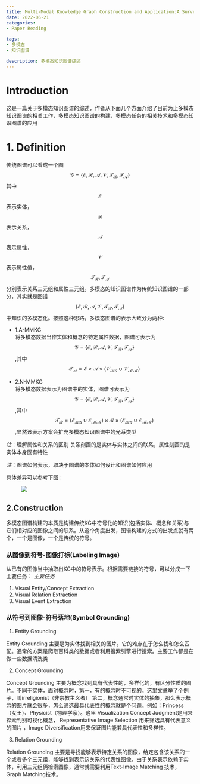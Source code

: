 ```yaml
---
title: Multi-Modal Knowledge Graph Construction and Application:A Survey
date: 2022-06-21
categories:
- Paper Reading

tags:
- 多模态
- 知识图谱

description: 多模态知识图谱综述
---
```


# Introduction
这是一篇关于多模态知识图谱的综述，作者从下面几个方面介绍了目前为止多模态知识图谱的相关工作，多模态知识图谱的构建，多模态任务的相关技术和多模态知识图谱的应用

# 1. Definition

传统图谱可以看成一个图 $$\mathcal{G} =\{ \mathcal{E},\mathcal{R},\mathcal{A},\mathcal{V},\mathcal{T_{\mathcal{R}}}, \mathcal{T_{\mathcal{A}}} \} $$ 其中 $$\mathcal{E}$$ 表示实体， $$\mathcal{R}$$表示关系， $$\mathcal{A}$$表示属性， $$ \mathcal{V}$$ 表示属性值， $$ \mathcal{T_{\mathcal{R}}} , \mathcal{T_{\mathcal{A}}} $$ 分别表示关系三元组和属性三元组。多模态的知识图谱作为传统知识图谱的一部分，其实就是图谱 $$ \{ \mathcal{E},\mathcal{R},\mathcal{A},\mathcal{V},\mathcal{T_{\mathcal{R}}}, \mathcal{T_{\mathcal{A}}} \} $$中知识的多模态化。按照这种思路，多模态图谱的表示大致分为两种:


- 1.A-MMKG<br>
将多模态数据当作实体和概念的特定属性数据，图谱可表示为 $$\mathcal{G} =\{ \mathcal{E},\mathcal{R},\mathcal{A},\mathcal{V},\mathcal{T_{\mathcal{R}}}, \mathcal{T_{\mathcal{A}}} \} $$,其中
$$\mathcal{T_{\mathcal{A}}}= \mathcal{E}\times\mathcal{A}\times (\mathcal{V_{\mathcal{KG}}}\cup \mathcal{V_{\mathcal{MM}}})$$


- 2.N-MMKG<br>
将多模态数据表示为图谱中的实体，图谱可表示为 $$\mathcal{G} =\{ \mathcal{E},\mathcal{R},\mathcal{A},\mathcal{V},\mathcal{T_{\mathcal{R}}}, \mathcal{T_{\mathcal{A}}} \} $$,其中
$$\mathcal{T_{\mathcal{R}}}= (\mathcal{E_{\mathcal{KG}}}\cup \mathcal{E_{\mathcal{MM}}})\times\mathcal{R}\times (\mathcal{E_{\mathcal{KG}}}\cup \mathcal{E_{\mathcal{MM}}})$$,显然该表示方案会扩充多模态知识图谱中的光系类型

*注*：理解属性和关系的区别
关系刻画的是实体与实体之间的联系，属性刻画的是实体本身固有特性

*注*：图谱如何表示，取决于图谱的本体如何设计和图谱如何应用

具体差异可以参考下图：
<figure>
<a><img src="{{site.url}}/pictures/mutlimodal_image_1.png"></a>
</figure>

## 2.Construction

多模态图谱构建的本质是构建传统KG中符号化的知识(包括实体、概念和关系)与它们相对应的图像之间的联系。从这个角度出发，图谱构建的方式的出发点就有两个，一个是图像，一个是传统的符号。

### 从图像到符号-图像打标(Labeling Image)

从已有的图像当中抽取出KG中的符号表示。根据需要链接的符号，可以分成一下主要任务：
*主要任务*
1. Visual Entity/Concept Extraction 
2. Visual Relation Extraction
3. Visual Event Extraction



### 从符号到图像-符号落地(Symbol Grounding)

1. Entity Grounding

Entity Grounding 主要是为实体找到相关的图片。它的难点在于怎么找和怎么匹配。通常的方案是爬取百科类的数据或者利用搜索引擎进行搜索。主要工作都是在做一些数据清洗类

2. Concept Grounding

Concept Grounding 主要为概念找到具有代表性的，多样化的，有区分性质的图片。不同于实体，面对概念时，第一，有的概念时不可视的。这里文章举了个例子，叫irreligionist（非宗教主义者）
第二，概念通常时实体的抽象，那么表示概念的图片就会很多，怎么筛选最具代表性的概念就是个问题。例如：Princess（女王）、Physicist（物理学家）。这里 Visualization Concept Judgment是用来探索判别可视化概念， Representative Image Selection 用来筛选具有代表意义的图片 ，Image Diversification用来保证图片能兼具代表性和多样性。

3. Relation Grounding

Relation Grounding 主要是寻找能够表示特定关系的图像，给定包含该关系的一个或者多个三元组，能够找到表示该关系的代表性图像。由于关系表示依赖于实体，利用三元组俩检索图像，通常就需要利用Text-Image Matching 技术，Graph Matching技术。

